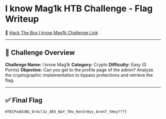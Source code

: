 # I know Mag1k HTB Challenge - Flag Writeup

🔗 [Hack The Box I know Mag1k Challenge Link](https://app.hackthebox.com/challenges/I%2520know%2520Mag1k)

---

## 🎯 Challenge Overview

**Challenge Name:** I know Mag1k
**Category:** Crypto
**Difficulty:** Easy (0 Points)
**Objective:**
Can you get to the profile page of the admin?
Analyze the cryptographic implementation to bypass protections and retrieve the flag.

---

## ✅ Final Flag

```
HTB{Padd1NG_Or4cl3z_AR3_WaY_T0o_6en3r0ys_ArenT_tHey???}
```
